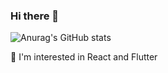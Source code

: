 ### Hi there 👋

![Anurag's GitHub stats](https://github-readme-stats.vercel.app/api?username=513sojin&theme=buefy&show_icons=true)


<!--
**513sojin/513sojin** is a ✨ _special_ ✨ repository because its `README.md` (this file) appears on your GitHub profile.

Here are some ideas to get you started:

- 🔭 I’m currently working on ...
-->
🌱  I'm interested in React and Flutter
